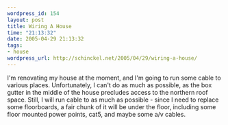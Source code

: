 ```yaml
--- 
wordpress_id: 154
layout: post
title: Wiring A House
time: "21:13:32"
date: 2005-04-29 21:13:32
tags: 
- house
wordpress_url: http://schinckel.net/2005/04/29/wiring-a-house/
---
```

I'm renovating my house at the moment, and I'm going to run some cable to various places. Unfortunately, I can't do as much as possible, as the box gutter in the middle of the house precludes access to the northern roof space. Still, I will run cable to as much as possible - since I need to replace some floorboards, a fair chunk of it will be under the floor, including some floor mounted power points, cat5, and maybe some a/v cables. 
